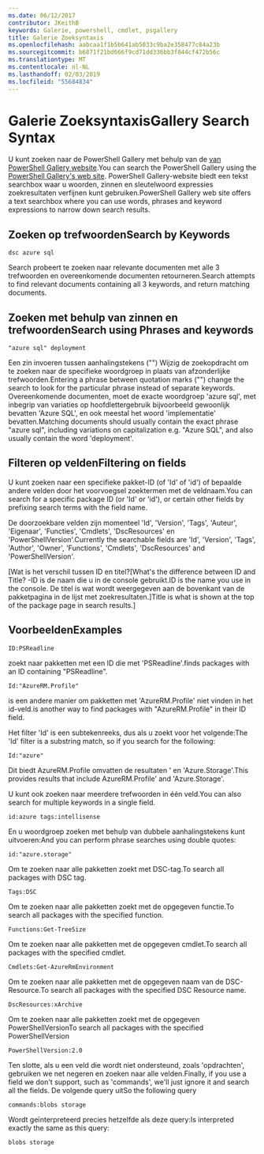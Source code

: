 ```yaml
---
ms.date: 06/12/2017
contributor: JKeithB
keywords: Galerie, powershell, cmdlet, psgallery
title: Galerie Zoeksyntaxis
ms.openlocfilehash: aabcaa1f1b5b641ab5033c9ba2e358477c84a23b
ms.sourcegitcommit: b6871f21bd666f9cd71dd336bb3f844cf472b56c
ms.translationtype: MT
ms.contentlocale: nl-NL
ms.lasthandoff: 02/03/2019
ms.locfileid: "55684834"
---
```

# <a name="gallery-search-syntax"></a><span data-ttu-id="fcbee-103">Galerie Zoeksyntaxis</span><span class="sxs-lookup"><span data-stu-id="fcbee-103">Gallery Search Syntax</span></span>

<span data-ttu-id="fcbee-104">U kunt zoeken naar de PowerShell Gallery met behulp van de [van PowerShell Gallery website](https://www.powershellgallery.com/).</span><span class="sxs-lookup"><span data-stu-id="fcbee-104">You can search the PowerShell Gallery using the [PowerShell Gallery's web site](https://www.powershellgallery.com/).</span></span>
<span data-ttu-id="fcbee-105">PowerShell Gallery-website biedt een tekst searchbox waar u woorden, zinnen en sleutelwoord expressies zoekresultaten verfijnen kunt gebruiken.</span><span class="sxs-lookup"><span data-stu-id="fcbee-105">PowerShell Gallery web site offers a text searchbox where you can use words, phrases and keyword expressions to narrow down search results.</span></span>

## <a name="search-by-keywords"></a><span data-ttu-id="fcbee-106">Zoeken op trefwoorden</span><span class="sxs-lookup"><span data-stu-id="fcbee-106">Search by Keywords</span></span>

    dsc azure sql

<span data-ttu-id="fcbee-107">Search probeert te zoeken naar relevante documenten met alle 3 trefwoorden en overeenkomende documenten retourneren.</span><span class="sxs-lookup"><span data-stu-id="fcbee-107">Search attempts to find relevant documents containing all 3 keywords, and return matching documents.</span></span>

## <a name="search-using-phrases-and-keywords"></a><span data-ttu-id="fcbee-108">Zoeken met behulp van zinnen en trefwoorden</span><span class="sxs-lookup"><span data-stu-id="fcbee-108">Search using Phrases and keywords</span></span>

    "azure sql" deployment

<span data-ttu-id="fcbee-109">Een zin invoeren tussen aanhalingstekens ("") Wijzig de zoekopdracht om te zoeken naar de specifieke woordgroep in plaats van afzonderlijke trefwoorden.</span><span class="sxs-lookup"><span data-stu-id="fcbee-109">Entering a phrase between quotation marks ("") change the search to look for the particular phrase instead of separate keywords.</span></span>
<span data-ttu-id="fcbee-110">Overeenkomende documenten, moet de exacte woordgroep 'azure sql', met inbegrip van variaties op hoofdlettergebruik bijvoorbeeld gewoonlijk bevatten 'Azure SQL', en ook meestal het woord 'implementatie' bevatten.</span><span class="sxs-lookup"><span data-stu-id="fcbee-110">Matching documents should usually contain the exact phrase "azure sql", including variations on capitalization e.g. "Azure SQL", and also usually contain the word 'deployment'.</span></span>

## <a name="filtering-on-fields"></a><span data-ttu-id="fcbee-111">Filteren op velden</span><span class="sxs-lookup"><span data-stu-id="fcbee-111">Filtering on fields</span></span>

<span data-ttu-id="fcbee-112">U kunt zoeken naar een specifieke pakket-ID (of 'Id' of 'id') of bepaalde andere velden door het voorvoegsel zoektermen met de veldnaam.</span><span class="sxs-lookup"><span data-stu-id="fcbee-112">You can search for a specific package ID (or 'Id' or 'id'), or certain other fields by prefixing search terms with the field name.</span></span>

<span data-ttu-id="fcbee-113">De doorzoekbare velden zijn momenteel 'Id', 'Version', 'Tags', 'Auteur', 'Eigenaar', 'Functies', 'Cmdlets', 'DscResources' en 'PowerShellVersion'.</span><span class="sxs-lookup"><span data-stu-id="fcbee-113">Currently the searchable fields are 'Id', 'Version', 'Tags', 'Author', 'Owner', 'Functions', 'Cmdlets', 'DscResources' and 'PowerShellVersion'.</span></span>

<span data-ttu-id="fcbee-114">[Wat is het verschil tussen ID en titel?</span><span class="sxs-lookup"><span data-stu-id="fcbee-114">[What's the difference between ID and Title?</span></span> <span data-ttu-id="fcbee-115">-ID is de naam die u in de console gebruikt.</span><span class="sxs-lookup"><span data-stu-id="fcbee-115">ID is the name you use in the console.</span></span> <span data-ttu-id="fcbee-116">De titel is wat wordt weergegeven aan de bovenkant van de pakketpagina in de lijst met zoekresultaten.]</span><span class="sxs-lookup"><span data-stu-id="fcbee-116">Title is what is shown at the top of the package page in search results.]</span></span>

## <a name="examples"></a><span data-ttu-id="fcbee-117">Voorbeelden</span><span class="sxs-lookup"><span data-stu-id="fcbee-117">Examples</span></span>

    ID:PSReadline
    
<span data-ttu-id="fcbee-118">zoekt naar pakketten met een ID die met 'PSReadline'.</span><span class="sxs-lookup"><span data-stu-id="fcbee-118">finds packages with an ID containing "PSReadline".</span></span>

    Id:"AzureRM.Profile"

<span data-ttu-id="fcbee-119">is een andere manier om pakketten met 'AzureRM.Profile' niet vinden in het id-veld.</span><span class="sxs-lookup"><span data-stu-id="fcbee-119">is another way to find packages with "AzureRM.Profile" in their ID field.</span></span>

<span data-ttu-id="fcbee-120">Het filter 'Id' is een subtekenreeks, dus als u zoekt voor het volgende:</span><span class="sxs-lookup"><span data-stu-id="fcbee-120">The 'Id' filter is a substring match, so if you search for the following:</span></span>

    Id:"azure"

<span data-ttu-id="fcbee-121">Dit biedt AzureRM.Profile omvatten de resultaten ' en 'Azure.Storage'.</span><span class="sxs-lookup"><span data-stu-id="fcbee-121">This provides results that include AzureRM.Profile' and 'Azure.Storage'.</span></span>

<span data-ttu-id="fcbee-122">U kunt ook zoeken naar meerdere trefwoorden in één veld.</span><span class="sxs-lookup"><span data-stu-id="fcbee-122">You can also search for multiple keywords in a single field.</span></span> 

    id:azure tags:intellisense

<span data-ttu-id="fcbee-123">En u woordgroep zoeken met behulp van dubbele aanhalingstekens kunt uitvoeren:</span><span class="sxs-lookup"><span data-stu-id="fcbee-123">And you can perform phrase searches using double quotes:</span></span>

    id:"azure.storage"

<span data-ttu-id="fcbee-124">Om te zoeken naar alle pakketten zoekt met DSC-tag.</span><span class="sxs-lookup"><span data-stu-id="fcbee-124">To search all packages with DSC tag.</span></span>

    Tags:DSC

<span data-ttu-id="fcbee-125">Om te zoeken naar alle pakketten zoekt met de opgegeven functie.</span><span class="sxs-lookup"><span data-stu-id="fcbee-125">To search all packages with the specified function.</span></span>

    Functions:Get-TreeSize

<span data-ttu-id="fcbee-126">Om te zoeken naar alle pakketten met de opgegeven cmdlet.</span><span class="sxs-lookup"><span data-stu-id="fcbee-126">To search all packages with the specified cmdlet.</span></span>

    Cmdlets:Get-AzureRmEnvironment

<span data-ttu-id="fcbee-127">Om te zoeken naar alle pakketten met de opgegeven naam van de DSC-Resource.</span><span class="sxs-lookup"><span data-stu-id="fcbee-127">To search all packages with the specified DSC Resource name.</span></span>

    DscResources:xArchive

<span data-ttu-id="fcbee-128">Om te zoeken naar alle pakketten zoekt met de opgegeven PowerShellVersion</span><span class="sxs-lookup"><span data-stu-id="fcbee-128">To search all packages with the specified PowerShellVersion</span></span>

    PowerShellVersion:2.0

<span data-ttu-id="fcbee-129">Ten slotte, als u een veld die wordt niet ondersteund, zoals 'opdrachten', gebruiken we net negeren en zoeken naar alle velden.</span><span class="sxs-lookup"><span data-stu-id="fcbee-129">Finally, if you use a field we don't support, such as 'commands', we'll just ignore it and search all the fields.</span></span> <span data-ttu-id="fcbee-130">De volgende query uit</span><span class="sxs-lookup"><span data-stu-id="fcbee-130">So the following query</span></span>

    commands:blobs storage

<span data-ttu-id="fcbee-131">Wordt geïnterpreteerd precies hetzelfde als deze query:</span><span class="sxs-lookup"><span data-stu-id="fcbee-131">Is interpreted exactly the same as this query:</span></span>

    blobs storage
